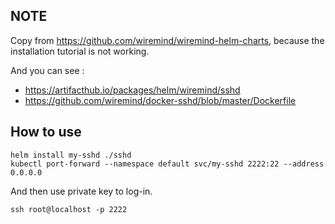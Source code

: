 ## NOTE

Copy from https://github.com/wiremind/wiremind-helm-charts, because the installation tutorial is not working.

And you can see : 

- https://artifacthub.io/packages/helm/wiremind/sshd
- https://github.com/wiremind/docker-sshd/blob/master/Dockerfile


## How to use


```shell
helm install my-sshd ./sshd
kubectl port-forward --namespace default svc/my-sshd 2222:22 --address 0.0.0.0
```
And then use private key to log-in.
```shell
ssh root@localhost -p 2222
```